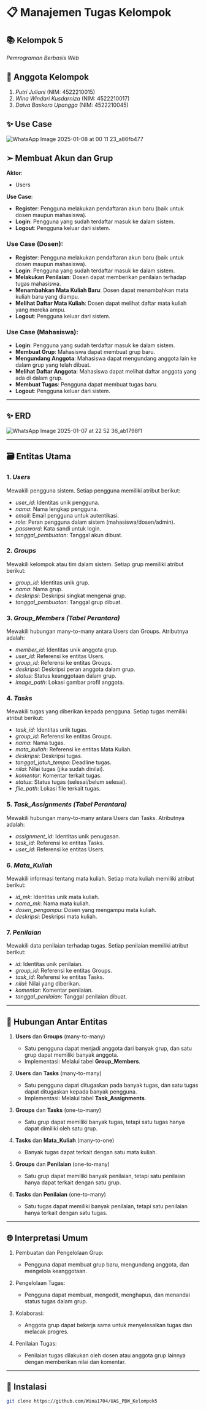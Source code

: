 # 📋 Manajemen Tugas Kelompok

## 📚 Kelompok 5
*Pemrograman Berbasis Web*

## 👥 Anggota Kelompok
1. *Putri Juliani* (NIM: 4522210015)
2. *Wina Windari Kusdarniza* (NIM: 4522210017)
3. *Daiva Baskoro Upangga* (NIM: 4522210045)

## ✨ Use Case
![WhatsApp Image 2025-01-08 at 00 11 23_a86fb477](https://github.com/user-attachments/assets/1f99f5ad-607d-4a95-b379-83cc9699f857)


## ➢ Membuat Akun dan Grup
**Aktor**: 
- Users

**Use Case**:
- **Register**: Pengguna melakukan pendaftaran akun baru (baik untuk dosen maupun mahasiswa).
- **Login**: Pengguna yang sudah terdaftar masuk ke dalam sistem.
- **Logout**: Pengguna keluar dari sistem.

### **Use Case (Dosen)**:
- **Register**: Pengguna melakukan pendaftaran akun baru (baik untuk dosen maupun mahasiswa).
- **Login**: Pengguna yang sudah terdaftar masuk ke dalam sistem.
- **Melakukan Penilaian**: Dosen dapat memberikan penilaian terhadap tugas mahasiswa.
- **Menambahkan Mata Kuliah Baru**: Dosen dapat menambahkan mata kuliah baru yang diampu.
- **Melihat Daftar Mata Kuliah**: Dosen dapat melihat daftar mata kuliah yang mereka ampu.
- **Logout**: Pengguna keluar dari sistem.

### **Use Case (Mahasiswa)**:
- **Login**: Pengguna yang sudah terdaftar masuk ke dalam sistem.
- **Membuat Grup**: Mahasiswa dapat membuat grup baru.
- **Mengundang Anggota**: Mahasiswa dapat mengundang anggota lain ke dalam grup yang telah dibuat.
- **Melihat Daftar Anggota**: Mahasiswa dapat melihat daftar anggota yang ada di dalam grup.
- **Membuat Tugas**: Pengguna dapat membuat tugas baru.
- **Logout**: Pengguna keluar dari sistem.

---

## ✨ ERD
![WhatsApp Image 2025-01-07 at 22 52 36_ab1798f1](https://github.com/user-attachments/assets/f0af65cf-d5eb-4970-9f06-779202b77b15)



---

## 🗃 Entitas Utama
### 1. *Users*
Mewakili pengguna sistem. Setiap pengguna memiliki atribut berikut:
- *user_id*: Identitas unik pengguna.
- *nama*: Nama lengkap pengguna.
- *email*: Email pengguna untuk autentikasi.
- *role*: Peran pengguna dalam sistem (mahasiswa/dosen/admin).
- *password*: Kata sandi untuk login.
- *tanggal_pembuatan*: Tanggal akun dibuat.

### 2. *Groups*
Mewakili kelompok atau tim dalam sistem. Setiap grup memiliki atribut berikut:
- *group_id*: Identitas unik grup.
- *nama*: Nama grup.
- *deskripsi*: Deskripsi singkat mengenai grup.
- *tanggal_pembuatan*: Tanggal grup dibuat.

### 3. *Group_Members (Tabel Perantara)*
Mewakili hubungan many-to-many antara Users dan Groups. Atributnya adalah:
- *member_id*: Identitas unik anggota grup.
- *user_id*: Referensi ke entitas Users.
- *group_id*: Referensi ke entitas Groups.
- *deskripsi*: Deskripsi peran anggota dalam grup.
- *status*: Status keanggotaan dalam grup.
- *image_path*: Lokasi gambar profil anggota.

### 4. *Tasks*
Mewakili tugas yang diberikan kepada pengguna. Setiap tugas memiliki atribut berikut:
- *task_id*: Identitas unik tugas.
- *group_id*: Referensi ke entitas Groups.
- *nama*: Nama tugas.
- *mata_kuliah*: Referensi ke entitas Mata Kuliah.
- *deskripsi*: Deskripsi tugas.
- *tanggal_jatuh_tempo*: Deadline tugas.
- *nilai*: Nilai tugas (jika sudah dinilai).
- *komentar*: Komentar terkait tugas.
- *status*: Status tugas (selesai/belum selesai).
- *file_path*: Lokasi file terkait tugas.

### 5. *Task_Assignments (Tabel Perantara)*
Mewakili hubungan many-to-many antara Users dan Tasks. Atributnya adalah:
- *assignment_id*: Identitas unik penugasan.
- *task_id*: Referensi ke entitas Tasks.
- *user_id*: Referensi ke entitas Users.

### 6. *Mata_Kuliah*
Mewakili informasi tentang mata kuliah. Setiap mata kuliah memiliki atribut berikut:
- *id_mk*: Identitas unik mata kuliah.
- *nama_mk*: Nama mata kuliah.
- *dosen_pengampu*: Dosen yang mengampu mata kuliah.
- *deskripsi*: Deskripsi mata kuliah.

### 7. *Penilaian*
Mewakili data penilaian terhadap tugas. Setiap penilaian memiliki atribut berikut:
- *id*: Identitas unik penilaian.
- *group_id*: Referensi ke entitas Groups.
- *task_id*: Referensi ke entitas Tasks.
- *nilai*: Nilai yang diberikan.
- *komentar*: Komentar penilaian.
- *tanggal_penilaian*: Tanggal penilaian dibuat.

---

## 🔗 Hubungan Antar Entitas

1. **Users** dan **Groups** (many-to-many)
   - Satu pengguna dapat menjadi anggota dari banyak grup, dan satu grup dapat memiliki banyak anggota.
   - Implementasi: Melalui tabel **Group_Members**.

2. **Users** dan **Tasks** (many-to-many)
   - Satu pengguna dapat ditugaskan pada banyak tugas, dan satu tugas dapat ditugaskan kepada banyak pengguna.
   - Implementasi: Melalui tabel **Task_Assignments**.

3. **Groups** dan **Tasks** (one-to-many)
   - Satu grup dapat memiliki banyak tugas, tetapi satu tugas hanya dapat dimiliki oleh satu grup.

4. **Tasks** dan **Mata_Kuliah** (many-to-one)
   - Banyak tugas dapat terkait dengan satu mata kuliah.

5. **Groups** dan **Penilaian** (one-to-many)
   - Satu grup dapat memiliki banyak penilaian, tetapi satu penilaian hanya dapat terkait dengan satu grup.

6. **Tasks** dan **Penilaian** (one-to-many)
   - Satu tugas dapat memiliki banyak penilaian, tetapi satu penilaian hanya terkait dengan satu tugas.

---
## 🌐 Interpretasi Umum

1. Pembuatan dan Pengelolaan Grup:
   - Pengguna dapat membuat grup baru, mengundang anggota, dan mengelola keanggotaan.

2. Pengelolaan Tugas:
   - Pengguna dapat membuat, mengedit, menghapus, dan menandai status tugas dalam grup.

3. Kolaborasi:
   - Anggota grup dapat bekerja sama untuk menyelesaikan tugas dan melacak progres.

4. Penilaian Tugas:
   - Penilaian tugas dilakukan oleh dosen atau anggota grup lainnya dengan memberikan nilai dan komentar.
---
## 📂 Instalasi
```bash
git clone https://github.com/Wina1704/UAS_PBW_Kelompok5
